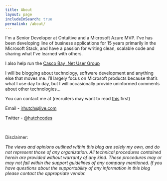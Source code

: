 ```yaml
---
title: About
layout: page
includeInSearch: true
permalink: /about/
---
```


I'm a Senior Developer at Ontuitive and a Microsoft Azure MVP. I've has been developing line of business applications for 15 years primarily in the Microsoft Stack, and have a passion for writing clean, scalable code and sharing what I've learned with others.

I also help run the [Casco Bay .Net User Group](http://www.meetup.com/CascoBayNUG/)

I will be blogging about technology, software development and anything else that moves me. I’ll largely focus on Microsoft products because that’s what I use day to day, but I will occasionally provide uninformed comments about other technologies…

You can contact me at (recruiters may want to read <a href="http://hutchcodes.net/the-perfect-job/" >this</a> first)

Email - <a href="mailto:jrhutch@live.com" >jrhutch@live.com</a>

Twitter - <a href="https://twitter.com/hutchcodes" target="_blank">@hutchcodes</a>

&nbsp;

Disclaimer:

<em>The views and opinions outlined within this blog are solely my own, and do not represent those of any organization. All technical procedures contained herein are provided without warranty of any kind. These procedures may or may not fall within the support guidelines of any company mentioned. If you have questions about the supportability of any information in this blog please contact the appropriate vendor.</em>


